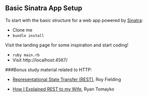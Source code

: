 
## Basic Sinatra App Setup

To start with the basic structure for a web app powered by [Sinatra](http://www.sinatrarb.com/):
- Clone me
- `bundle install`

Visit the landing page for some inspiration and start coding!
- `ruby main.rb`
- Visit http://localhost:4567/

###Bonus study material related to HTTP:

- [Representational State Transfer
(REST)](https://www.ics.uci.edu/~fielding/pubs/dissertation/rest_arch_style.htm), Roy Fielding

- [How I Explained REST to my
Wife](http://web.archive.org/web/20130116005443/http://tomayko.com/writings/rest-to-my-wife), Ryan Tomayko
